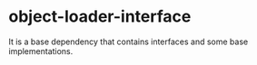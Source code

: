 # object-loader-interface
It is a base dependency that contains interfaces and some base implementations.